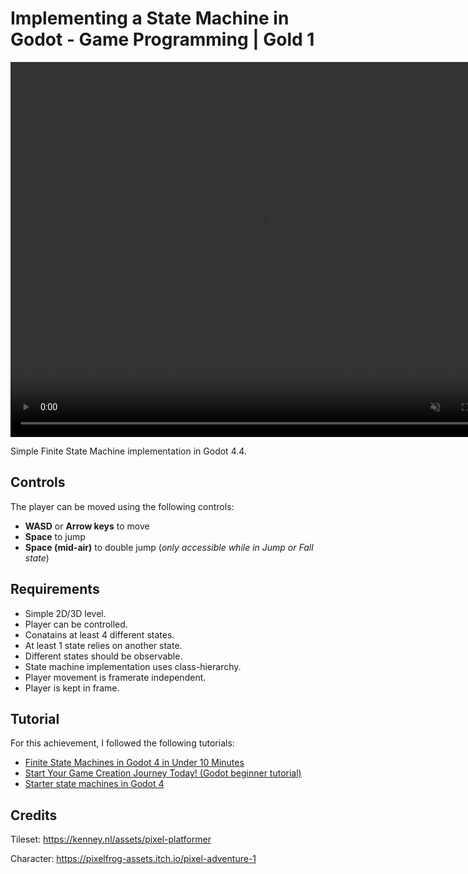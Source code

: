 # Implementing a State Machine in Godot - Game Programming | Gold 1

<video width="800" height="600" loop muted autoplay>
  <source src="demo.mp4" type="video/mp4">
  Your browser does not support the video tag.
</video>

Simple Finite State Machine implementation in Godot 4.4.

## Controls

The player can be moved using the following controls:

- **WASD** or **Arrow keys** to move
- **Space** to jump
- **Space (mid-air)** to double jump (_only accessible while in Jump or Fall state_)

## Requirements

- Simple 2D/3D level.
- Player can be controlled.
- Conatains at least 4 different states.
- At least 1 state relies on another state.
- Different states should be observable.
- State machine implementation uses class-hierarchy.
- Player movement is framerate independent.
- Player is kept in frame.

## Tutorial

For this achievement, I followed the following tutorials:

- [Finite State Machines in Godot 4 in Under 10 Minutes ](https://www.youtube.com/watch?v=ow_Lum-Agbs)
- [Start Your Game Creation Journey Today! (Godot beginner tutorial)](https://www.youtube.com/watch?v=5V9f3MT86M8)
- [Starter state machines in Godot 4 ](https://www.youtube.com/watch?v=oqFbZoA2lnU)

## Credits

Tileset: https://kenney.nl/assets/pixel-platformer

Character: https://pixelfrog-assets.itch.io/pixel-adventure-1

